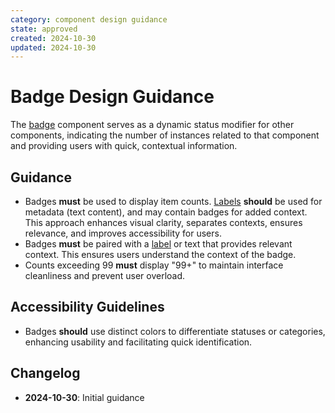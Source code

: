 ```yaml
---
category: component design guidance
state: approved
created: 2024-10-30
updated: 2024-10-30
---
```


# Badge Design Guidance

The [badge](https://clarity.design/documentation/badge) component serves as a dynamic status modifier for other components, indicating the number of instances related to that component and providing users with quick, contextual information.

## Guidance

- Badges **must** be used to display item counts. [Labels](https://clarity.design/documentation/label) **should** be used for metadata (text content), and may contain badges for added context. This approach enhances visual clarity, separates contexts, ensures relevance, and improves accessibility for users.
- Badges **must** be paired with a [label](https://clarity.design/documentation/label) or text that provides relevant context. This ensures users understand the context of the badge.
- Counts exceeding 99 **must** display "99+" to maintain interface cleanliness and prevent user overload.

## Accessibility Guidelines

- Badges **should** use distinct colors to differentiate statuses or categories, enhancing usability and facilitating quick identification.

## Changelog

- **2024-10-30**: Initial guidance
